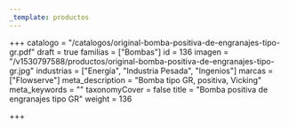 ```yaml
---
_template: productos
---
```







+++
catalogo = "/catalogos/original-bomba-positiva-de-engranajes-tipo-gr.pdf"
draft = true
familias = ["Bombas"]
id = 136
imagen = "/v1530797588/productos/original-bomba-positiva-de-engranajes-tipo-gr.jpg"
industrias = ["Energía", "Industria Pesada", "Ingenios"]
marcas = ["Flowserve"]
meta_description = "Bomba tipo GR, positiva, Vicking"
meta_keywords = ""
taxonomyCover = false
title = "Bomba positiva de engranajes tipo GR"
weight = 136

+++
